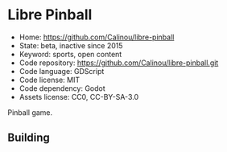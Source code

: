 # Libre Pinball

- Home: https://github.com/Calinou/libre-pinball
- State: beta, inactive since 2015
- Keyword: sports, open content
- Code repository: https://github.com/Calinou/libre-pinball.git
- Code language: GDScript
- Code license: MIT
- Code dependency: Godot
- Assets license: CC0, CC-BY-SA-3.0

Pinball game.

## Building
